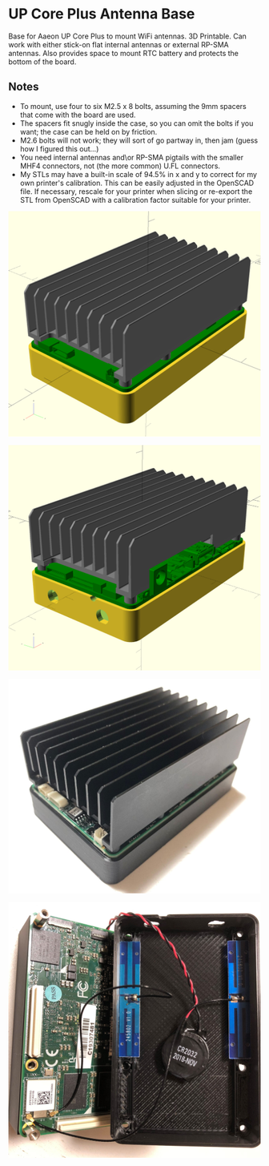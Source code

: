 # UP Core Plus Antenna Base
Base for Aaeon UP Core Plus to mount WiFi antennas.
3D Printable.  Can work with either stick-on flat internal antennas or
external RP-SMA antennas. 
Also provides space to mount RTC battery
and protects the bottom of the board.

## Notes
* To mount, use four to six M2.5 x 8 bolts, assuming the 9mm spacers that come with the board are used.
* The spacers fit snugly inside the case, so you can omit the bolts if you want; the case can be held on by friction.
* M2.6 bolts will not work; they will sort of go partway in, then jam (guess how I figured this out...)
* You need internal antennas and\or RP-SMA pigtails with the smaller MHF4 connectors, not (the more common) U.FL connectors.
* My STLs may have a built-in scale of 94.5% in x and y to correct for my own printer's calibration.  This can be easily adjusted in the OpenSCAD file.  If necessary, rescale for your printer when slicing or re-export the STL from OpenSCAD with a calibration factor suitable for your printer.

![Perspective Rendering of Base with PCB and Heatsink, Front](pers.png)

![Perspective Rendering of Base with PCB and Heatsink, Back](persB.png)

![Image of Printed Base with UP Core Plus, Front](images/upcoreplus_base_front.jpg)

![Image of Printed Base with UP Core Plus, Inside](images/upcoreplus_base_inside.jpg)
